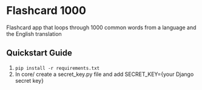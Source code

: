 # Flashcard 1000
Flashcard app that loops through 1000 common words from a language and the English translation

## Quickstart Guide
1. ``pip install -r requirements.txt``
2. In core/ create a secret_key.py file and add SECRET_KEY={your Django secret key}
